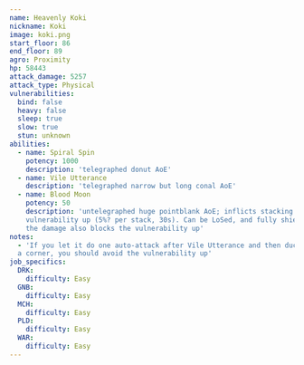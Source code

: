 ```yaml
---
name: Heavenly Koki
nickname: Koki
image: koki.png
start_floor: 86
end_floor: 89
agro: Proximity
hp: 58443
attack_damage: 5257
attack_type: Physical
vulnerabilities:
  bind: false
  heavy: false
  sleep: true
  slow: true
  stun: unknown
abilities:
  - name: Spiral Spin
    potency: 1000
    description: 'telegraphed donut AoE'
  - name: Vile Utterance
    description: 'telegraphed narrow but long conal AoE'
  - name: Blood Moon
    potency: 50
    description: 'untelegraphed huge pointblank AoE; inflicts stacking
    vulnerability up (5%? per stack, 30s). Can be LoSed, and fully shielding
    the damage also blocks the vulnerability up'
notes:
  - 'If you let it do one auto-attack after Vile Utterance and then duck behind
  a corner, you should avoid the vulnerability up'
job_specifics:
  DRK:
    difficulty: Easy
  GNB:
    difficulty: Easy
  MCH:
    difficulty: Easy
  PLD:
    difficulty: Easy
  WAR:
    difficulty: Easy
---
```

